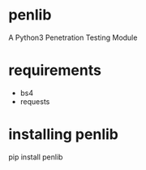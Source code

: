 # penlib
A Python3 Penetration Testing Module
# requirements
- bs4
- requests

# installing penlib
pip install penlib
